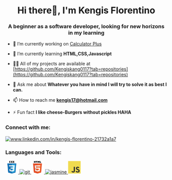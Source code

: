 <h1 align="center">Hi there👋, I'm Kengis Florentino</h1>
<h3 align="center">A beginner as a software developer, looking for new horizons in my learning</h3>


- 🔭 I’m currently working on [Calculator Plus](https://github.com/Kengiskang0117/Final-Calculator-Papon.git)

- 🌱 I’m currently learning **HTML,CSS,Javascript**

- 👨‍💻 All of my projects are available at [https://github.com/Kengiskang0117?tab=repositories](https://github.com/Kengiskang0117?tab=repositories)

- 💬 Ask me about **Whatever you have in mind I will try to solve it as best I can.**

- 📫 How to reach me **kengis17@hotmail.com**

- ⚡ Fun fact **I like cheese-Burgers without pickles HAHA**

<h3 align="left">Connect with me:</h3>
<p align="left">
<a href="https://linkedin.com/in/www.linkedin.com/in/kengis-florentino-21732a1a7" target="blank"><img align="center" src="https://raw.githubusercontent.com/rahuldkjain/github-profile-readme-generator/master/src/images/icons/Social/linked-in-alt.svg" alt="www.linkedin.com/in/kengis-florentino-21732a1a7" height="30" width="40" /></a>
</p>

<h3 align="left">Languages and Tools:</h3>
<p align="left"> <a href="https://www.w3schools.com/css/" target="_blank" rel="noreferrer"> <img src="https://raw.githubusercontent.com/devicons/devicon/master/icons/css3/css3-original-wordmark.svg" alt="css3" width="40" height="40"/> </a> <a href="https://git-scm.com/" target="_blank" rel="noreferrer"> <img src="https://www.vectorlogo.zone/logos/git-scm/git-scm-icon.svg" alt="git" width="40" height="40"/> </a> <a href="https://www.w3.org/html/" target="_blank" rel="noreferrer"> <img src="https://raw.githubusercontent.com/devicons/devicon/master/icons/html5/html5-original-wordmark.svg" alt="html5" width="40" height="40"/> </a> <a href="https://jasmine.github.io/" target="_blank" rel="noreferrer"> <img src="https://www.vectorlogo.zone/logos/jasmine/jasmine-icon.svg" alt="jasmine" width="40" height="40"/> </a> <a href="https://developer.mozilla.org/en-US/docs/Web/JavaScript" target="_blank" rel="noreferrer"> <img src="https://raw.githubusercontent.com/devicons/devicon/master/icons/javascript/javascript-original.svg" alt="javascript" width="40" height="40"/> </a> </p>

